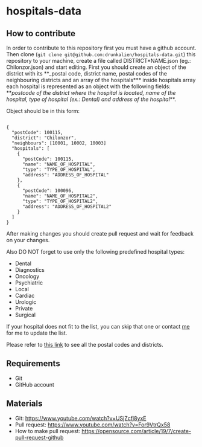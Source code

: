 # hospitals-data

## How to contribute

In order to contribute to this repository first you must have a github account. Then clone (`git clone git@github.com:drunkalien/hospitals-data.git`) this repository to your machine, create a file called DISTRICT\*NAME.json (eg.: Chilonzor.json) and start editing. First you should create an object of the district with its \*\*\_postal code, district name, postal codes of the neighbouring districts and an array of the hospitals**\* inside hospitals array each hospital is represented as an object with the following fields: **_postcode of the district where the hospital is located, name of the hospital, type of hospital (ex.: Dental) and address of the hospital_\*\*.

Object should be in this form:

```

{
  "postCode": 100115,
  "district": "Chilonzor",
  "neighbours": [10001, 10002, 10003]
  "hospitals": [
    {
      "postCode": 100115,
      "name": "NAME_OF_HOSPITAL",
      "type": "TYPE_OF_HOSPITAL",
      "address": "ADDRESS_OF_HOSPITAL"
    },
    {
      "postCode": 100096,
      "name": "NAME_OF_HOSPITAL2",
      "type": "TYPE_OF_HOSPITAL2",
      "address": "ADDRESS_OF_HOSPITAL2"
    }
  ]
}
```

After making changes you should create pull request and wait for feedback on your changes.

Also DO NOT forget to use only the following predefined hospital types:

- Dental
- Diagnostics
- Oncology
- Psychiatric
- Local
- Cardiac
- Urologic
- Private
- Surgical

If your hospital does not fit to the list, you can skip that one or contact [me](https://t.me/zieuw) for me to update the list.

Please refer to [this link](https://github.com/drunkalien/hospitals-data/postal-code.md) to see all the postal codes and districts.

## Requirements

- Git
- GitHub account

## Materials

- Git: https://www.youtube.com/watch?v=USjZcfj8yxE
- Pull request: https://www.youtube.com/watch?v=For9VtrQx58
- How to make pull request: https://opensource.com/article/19/7/create-pull-request-github
